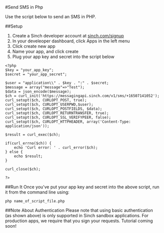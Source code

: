 #Send SMS in Php

Use the script below to send an SMS in PHP. 

##Setup
1. Create a Sinch developer account at [sinch.com/signup](https://www.sinch.com/signup)
2. In your develeoper dashboard, click Apps in the left menu
3. Click create new app
4. Name your app, and click create
5. Plug your app key and secret into the script below       

```
<?php    
$key = "your_app_key";    
$secret = "your_app_secret";    
	 
$user = "application\\" . $key . ":" . $secret;    
$message = array("message"=>"Test");    
$data = json_encode($message);    
$ch = curl_init('https://messagingapi.sinch.com/v1/sms/+16507141052');    
curl_setopt($ch, CURLOPT_POST, true);    
curl_setopt($ch, CURLOPT_USERPWD,$user);    
curl_setopt($ch, CURLOPT_POSTFIELDS, $data);    
curl_setopt($ch, CURLOPT_RETURNTRANSFER, true);    
curl_setopt($ch, CURLOPT_SSL_VERIFYPEER, false);    
curl_setopt($ch, CURLOPT_HTTPHEADER, array('Content-Type: application/json'));    
	
$result = curl_exec($ch);    
	
if(curl_errno($ch)) {    
    echo 'Curl error: ' . curl_error($ch);    
} else {    
    echo $result;    
}   
	 
curl_close($ch);    
	
?> 
```

##Run It
Once you've put your app key and secret into the above script, run it from the command line using:

	php name_of_script_file.php

##Note About Authentication
Please note that using basic authentication (as shown above) is only supported in Sinch sandbox applications. For production apps, we require that you sign your requests. Tutorial coming soon!

